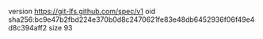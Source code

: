 version https://git-lfs.github.com/spec/v1
oid sha256:bc9e47b2fbd224e370b0d8c2470621fe83e48db6452936f06f49e4d8c394aff2
size 93

